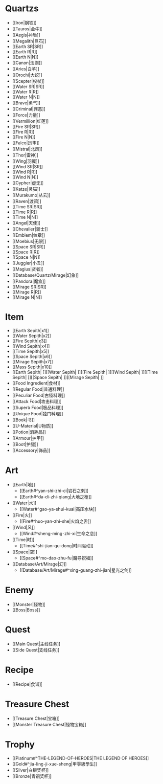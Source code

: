 # Quartzs
- [[Iron|钢铁]]
- [[Tauros|金牛]]
- [[Aegis|神盾]]
- [[Megalith|巨石]]
- [[Earth SR|SR]]
- [[Earth R|R]]
- [[Earth N|N]]
- [[Canon|法则]]
- [[Aries|白羊]]
- [[Orochi|大蛇]]
- [[Scepter|权杖]]
- [[Water SR|SR]]
- [[Water R|R]]
- [[Water N|N]]
- [[Brave|勇气]]
- [[Criminal|罪恶]]
- [[Force|力量]]
- [[Vermillion|红莲]]
- [[Fire SR|SR]]
- [[Fire R|R]]
- [[Fire N|N]]
- [[Falco|迅隼]]
- [[Mistral|北风]]
- [[Thor|雷神]]
- [[Wing|羽翼]]
- [[Wind SR|SR]]
- [[Wind R|R]]
- [[Wind N|N]]
- [[Cypher|虚无]]
- [[Katze|灵猫]]
- [[Murakumo|丛云]]
- [[Raven|渡鸦]]
- [[Time SR|SR]]
- [[Time R|R]]
- [[Time N|N]]
- [[Angel|天使]]
- [[Chevalier|骑士]]
- [[Emblem|纹章]]
- [[Moebius|无限]]
- [[Space SR|SR]]
- [[Space R|R]]
- [[Space N|N]]
- [[Juggler|小丑]]
- [[Magius|贤者]]
- [[Database/Quartz/Mirage|幻象]]
- [[Pandora|魔盒]]
- [[Mirage SR|SR]]
- [[Mirage R|R]]
- [[Mirage N|N]]

# Item
- [[Earth Sepith|x1]]
- [[Water Sepith|x2]]
- [[Fire Sepith|x3]]
- [[Wind Sepith|x4]]
- [[Time Sepith|x5]]
- [[Space Sepith|x6]]
- [[Mirage Sepith|x7]]
- [[Mass Sepith|x10]]
- [[Earth Sepith| ]][[Water Sepith| ]][[Fire Sepith| ]][[Wind Sepith| ]][[Time Sepith| ]][[Space Sepith| ]][[Mirage Sepith| ]]
- [[Food Ingredient|食材]]
- [[Regular Food|普通料理]]
- [[Peculiar Food|古怪料理]]
- [[Attack Food|攻击料理]]
- [[Superb Food|极品料理]]
- [[Unique Food|独门料理]]
- [[Book|书]]
- [[U-Material|U物质]]
- [[Potion|消耗品]]
- [[Armour|护甲]]
- [[Boot|护腿]]
- [[Accessory|饰品]]

# Art
- [[Earth|地]]
	- [[Earth#^yan-shi-zhi-ci|岩石之刺]]
	- [[Earth#^da-di-zhi-qiang|大地之枪]]
- [[Water|水]]
	- [[Water#^gao-ya-shui-kuai|高压水块]]
- [[Fire|火]]
	- [[Fire#^huo-yan-zhi-she|火焰之舌]]
- [[Wind|风]]
	- [[Wind#^sheng-ming-zhi-xi|生命之息]]
- [[Time|时]]
	- [[Time#^shi-jian-qu-dong|时间驱动]]
- [[Space|空]]
	- [[Space#^mo-dao-zhu-fu|魔导祝福]]
- [[Database/Art/Mirage|幻]]
	- [[Database/Art/Mirage#^xing-guang-zhi-jian|星光之剑]]

# Enemy
- [[Monster|怪物]]
- [[Boss|Boss]]

# Quest
- [[Main Quest|主线任务]]
- [[Side Quest|支线任务]]

# Recipe
- [[Recipe|食谱]]

# Treasure Chest
- [[Treasure Chest|宝箱]]
- [[Monster Treasure Chest|怪物宝箱]]

# Trophy
- [[Platinum#^THE-LEGEND-OF-HEROES|THE LEGEND OF HEROES]]
- [[Gold#^jia-ling-ji-xue-sheng|甲零級學生]]
- [[Silver|白银奖杯]]
- [[Bronze|青铜奖杯]]
